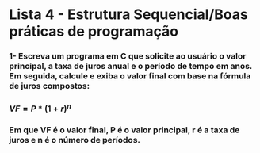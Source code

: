 # Lista 4 - Estrutura Sequencial/Boas práticas de programação

### 1- Escreva um programa em C que solicite ao usuário o valor principal, a taxa de juros anual e o período de tempo em anos. Em seguida, calcule e exiba o valor final com base na fórmula de juros compostos:
### $VF = P$ * $(1 + r)^n$
### Em que VF é o valor final, P é o valor principal, r é a taxa de juros e n é o número de períodos.
